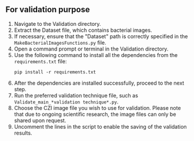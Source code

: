 For validation purpose
----------------------------------------------------------
1. Navigate to the Validation directory.
2. Extract the Dataset file, which contains bacterial images.
3. If necessary, ensure that the "Dataset" path is correctly specified in the `MakeBacterialImagesFunctions.py` file.
4. Open a command prompt or terminal in the Validation directory.
5. Use the following command to install all the dependencies from the `requirements.txt` file:
   ```
   pip install -r requirements.txt
   ```
6. After the dependencies are installed successfully, proceed to the next step.
7. Run the preferred validation technique file, such as `Validate_main_*validation technique*.py`.
9. Choose the CZI image file you wish to use for validation. Please note that due to ongoing scientific research, the image files can only be shared upon request.
10. Uncomment the lines in the script to enable the saving of the validation results.